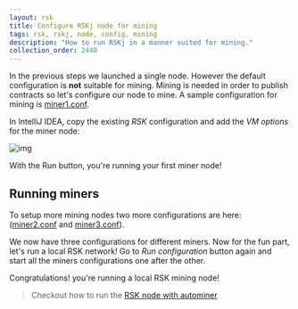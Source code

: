 ```yaml
---
layout: rsk
title: Configure RSKj node for mining
tags: rsk, rskj, node, config, mining
description: "How to run RSKj in a manner suited for mining."
collection_order: 2440
---
```


In the previous steps we launched a single node. However the default configuration is **not** suitable for mining. Mining is needed in order to publish contracts so let's configure our node to mine.
A sample configuration for mining is [miner1.conf](/assets/files/mining-config/miner1.conf).

In IntelliJ IDEA, copy the existing *RSK* configuration and add the *VM options* for the miner node:

![img](/assets/img/rsk/howToInstallAndRun/Miner1Conf.png)

With the Run button, you're running your first miner node!

## Running miners

To setup more mining nodes two more configurations are here: ([miner2.conf](/assets/files/mining-config/miner2.conf) and [miner3.conf](/assets/files/mining-config/miner3.conf)).

We now have three configurations for different miners.
Now for the fun part, let's run a local RSK network!
Go to *Run configuration* button again and start all the miners configurations one after the other.

Congratulations! you're running a local RSK mining node!

> Checkout how to run the [RSK node with autominer](/rsk/node/configure/autominer/)